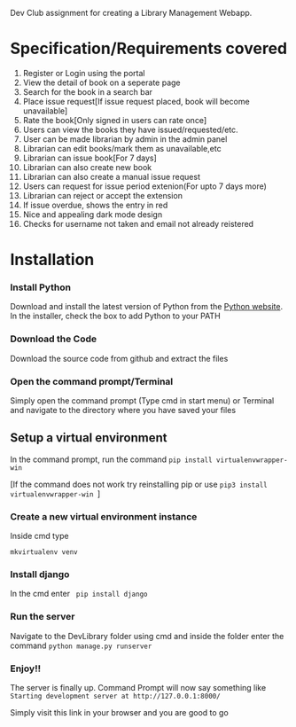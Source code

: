 Dev Club assignment for creating a Library Management Webapp.


# Specification/Requirements covered

1. Register or Login using the portal
2. View the detail of book on a seperate page
3. Search for the book in a search bar
4. Place issue request[If issue request placed, book will become unavailable]
5. Rate the book[Only signed in users can rate once]
6. Users can view the books they have issued/requested/etc.
7. User can be made librarian by admin in the admin panel
8. Librarian can edit books/mark them as unavailable,etc
9. Librarian can issue book[For 7 days]
10. Librarian can also create new book
11. Librarian can also create a manual issue request
12. Users can request for issue period extenion(For upto 7 days more)
13. Librarian can reject or accept the extension
14. If issue overdue, shows the entry in red
15. Nice and appealing dark mode design
16. Checks for username not taken and email not already reistered 

# Installation

### Install Python
Download and install the latest version of Python from the [Python website](https://www.python.org/downloads/). In the installer, check the box to add Python to your PATH

### Download the Code
Download the source code from github and extract the files

### Open the command prompt/Terminal
Simply open the command prompt (Type cmd in start menu) or Terminal and navigate to the directory where you have saved your files


## Setup a virtual environment
In the command prompt, run the command
```pip install virtualenvwrapper-win```

[If the command does not work try reinstalling pip or use ```pip3 install virtualenvwrapper-win ```]

### Create a new virtual environment instance 
Inside cmd type

```mkvirtualenv venv```

### Install django

In the cmd enter 
``` pip install django``` 

### Run the server

Navigate to the DevLibrary folder using cmd and inside the folder enter the command
```python manage.py runserver```

### Enjoy!!
The server is finally up. Command Prompt will now say something like
``` Starting development server at http://127.0.0.1:8000/ ```

Simply visit this link in your browser and you are good to go
